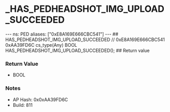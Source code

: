 # _HAS_PEDHEADSHOT_IMG_UPLOAD_SUCCEEDED

--- ns: PED aliases: ["0xE8A169E666CBC541"] --- ## HAS_PEDHEADSHOT_IMG_UPLOAD_SUCCEEDED  // 0xE8A169E666CBC541 0xAA39FD6C cs_type(Any) BOOL HAS_PEDHEADSHOT_IMG_UPLOAD_SUCCEEDED();  ## Return value

### Return Value
* BOOL

### Notes
* AP Hash: 0x0xAA39FD6C
* Build: 811

